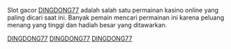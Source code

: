 Slot gacor [DINGDONG77](https://www.addictedtoseries.com) adalah salah satu permainan kasino online yang paling dicari saat ini. Banyak pemain mencari permainan ini karena peluang menang yang tinggi dan hadiah besar yang ditawarkan. 


[DINGDONG77](https://dingdong77pro.com/)
[DINGDONG77](https://dingdong77pro.com/)
[DINGDONG77](https://dingdong77pro.com/)
